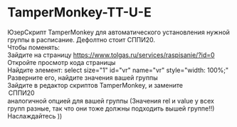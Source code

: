 # TamperMonkey-TT-U-E
ЮзерСкрипт TamperMonkey для автоматического установления нужной группы в расписание. Дефолтно стоит СППИ20.\
Чтобы поменять:\
 Зайдите на страницу https://www.tolgas.ru/services/raspisanie/?id=0 \
 Откройте просмотр кода страницы\
 Найдите элемент: select size="1" id="vr" name="vr" style="width: 100%;" \
 Разверните его, найдите значения вашей группы\
 Зайдите в редактор скриптов TamperMonkey, и замените <option rel="259" value="37">СППИ20</option> аналогичной опцией для вашей группы (Значения rel и value у всех групп разные, так что они тоже должны подходить вышей группе!!)\
 Наслаждайтесь ))
